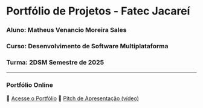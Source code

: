 # Portfólio de Projetos - Fatec Jacareí
### Aluno: Matheus Venancio Moreira Sales
### Curso: Desenvolvimento de Software Multiplataforma
### Turma: 2DSM Semestre de 2025
 
---

### Portfólio Online  
🔗 [Acesse o Portfólio](https://matheussales95.github.io/Portifolho-FATEC/)
🎤 [Pitch de Apresentação (vídeo)]([LINK_PARA_VIDEO_NO_TEAMS](https://teams.microsoft.com/l/message/48:notes/1757710676874?context=%7B%22contextType%22%3A%22chat%22%2C%22oid%22%3A%228%3Aorgid%3A1b8fa18b-23aa-4589-9bb3-c05a2f3a143a%22%7D))
